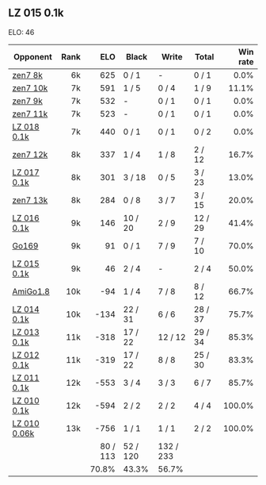## LZ 015 0.1k ##

ELO: 46

Opponent | Rank | ELO | Black | Write | Total | Win rate
---------|-----:|----:|-------|-------|-------|-------:
[zen7 8k](zen7%208k.md) | 6k | 625 | 0 / 1 | - | 0 / 1 | 0.0%
[zen7 10k](zen7%2010k.md) | 7k | 591 | 1 / 5 | 0 / 4 | 1 / 9 | 11.1%
[zen7 9k](zen7%209k.md) | 7k | 532 | - | 0 / 1 | 0 / 1 | 0.0%
[zen7 11k](zen7%2011k.md) | 7k | 523 | - | 0 / 1 | 0 / 1 | 0.0%
[LZ 018 0.1k](LZ%20018%200.1k.md) | 7k | 440 | 0 / 1 | 0 / 1 | 0 / 2 | 0.0%
[zen7 12k](zen7%2012k.md) | 8k | 337 | 1 / 4 | 1 / 8 | 2 / 12 | 16.7%
[LZ 017 0.1k](LZ%20017%200.1k.md) | 8k | 301 | 3 / 18 | 0 / 5 | 3 / 23 | 13.0%
[zen7 13k](zen7%2013k.md) | 8k | 284 | 0 / 8 | 3 / 7 | 3 / 15 | 20.0%
[LZ 016 0.1k](LZ%20016%200.1k.md) | 9k | 146 | 10 / 20 | 2 / 9 | 12 / 29 | 41.4%
[Go169](Go169.md) | 9k | 91 | 0 / 1 | 7 / 9 | 7 / 10 | 70.0%
[LZ 015 0.1k](LZ%20015%200.1k.md) | 9k | 46 | 2 / 4 | - | 2 / 4 | 50.0%
[AmiGo1.8](AmiGo1.8.md) | 10k | -94 | 1 / 4 | 7 / 8 | 8 / 12 | 66.7%
[LZ 014 0.1k](LZ%20014%200.1k.md) | 10k | -134 | 22 / 31 | 6 / 6 | 28 / 37 | 75.7%
[LZ 013 0.1k](LZ%20013%200.1k.md) | 11k | -318 | 17 / 22 | 12 / 12 | 29 / 34 | 85.3%
[LZ 012 0.1k](LZ%20012%200.1k.md) | 11k | -319 | 17 / 22 | 8 / 8 | 25 / 30 | 83.3%
[LZ 011 0.1k](LZ%20011%200.1k.md) | 12k | -553 | 3 / 4 | 3 / 3 | 6 / 7 | 85.7%
[LZ 010 0.1k](LZ%20010%200.1k.md) | 12k | -594 | 2 / 2 | 2 / 2 | 4 / 4 | 100.0%
[LZ 010 0.06k](LZ%20010%200.06k.md) | 13k | -756 | 1 / 1 | 1 / 1 | 2 / 2 | 100.0%
 | | | 80 / 113 | 52 / 120 | 132 / 233 | 
 | | | 70.8% | 43.3% | 56.7% | 
